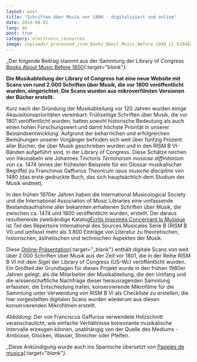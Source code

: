 ```yaml
---
layout: post
title: "Schriften über Musik vor 1800 - digitalisiert und online"
date: 2019-08-01
lang: de
post: true
category: electronic_resources
image: /uploads/_processed_/csm_Books_About_Music_Before_1800_LC_b26d82da89.jpg
---
```



_Der folgende Beitrag stammt aus der Sammlung der Library of Congress [Books About Music Before 1800](https://www.loc.gov/collections/books-about-music-before-1800/about-this-collection/){:target="_blank"}:_

**Die Musikabteilung der Library of Congress hat eine neue Website mit Scans von rund 2.000 Schriften über Musik, die vor 1800 veröffentlicht wurden, eingerichtet. Die Scans wurden aus mikroverfilmten Versionen der Bücher erstellt.**

Kurz nach der Gründung der Musikabteilung vor 120 Jahren wurden einige Akquisitionsprioritäten vereinbart: Frühzeitige Schriften über Musik, die vor 1801 veröffentlicht wurden, hatten sowohl historische Bedeutung als auch einen hohen Forschungswert und damit höchste Priorität in unserer Bestandsentwicklung. Aufgrund der beharrlichen und erfolgreichen Bemühungen unserer Vorgänger befinden sich weit über fünfzig Prozent aller Bücher, die über Musik geschrieben wurden und in den RISM B VI-Bänden aufgeführt sind, in der Library of Congress. Diese Schätze reichen von Inkunabeln wie Johannes Tinctoris _Terminorum musicae diffinitorium_ von ca. 1474 (eines der frühesten Beispiele für ein Glossar musikalischer Begriffe) zu Franchinus Gaffurius _Theoricum opus musiche discipline_ von 1480 (das erste gedruckte Buch, das sich hauptsächlich dem Studium der Musik widmet).

In den frühen 1970er Jahren haben die International Musicological Society und die International Association of Music Libraries eine umfassende Bestandsaufnahme aller bekannten erhaltenen Schriften über Musik, die zwischen ca. 1474 und 1800 veröffentlicht wurden, erstellt. Der daraus resultierende zweibändige Katalog[Écrits Imprimés Concernant la Musique](/de/publikationen.html#c2619 "Opens internal link in current window") ist Teil des Répertoire International des Sources Musicales Serie B (RISM B VI) und umfasst mehr als 3.800 Einträge von Literatur zu theoretischen, historischen, ästhetischen und technischen Aspekten der Musik.

Diese [Online-Präsentation](https://www.loc.gov/collections/books-about-music-before-1800/){:target="_blank"} enthält digitale Scans von weit über 2.000 Schriften über Musik aus der Zeit vor 1801, die in der Reihe RISM B VI mit dem Sigel der Library of Congress (US-Wc) veröffentlicht wurden. Ein Großteil der Grundlagen für dieses Projekt wurde in den frühen 1980er Jahren gelegt, als die Mitarbeiter der Musikabteilung, die den Umfang und die wissenschaftliche Nachfrage dieser herausragenden Sammlung erfassten, die Entscheidung trafen, konservierende Mikrofilme für die Sammlung unter Verwendung von RISM B VI als Checkliste zu erstellen; die hier vorgestellten digitalen Scans wurden wiederum aus diesen konservierenden Mikrofilmen erstellt.

_Abbildung_: Der von Franciscus Gaffurius verwendete Holzschnitt veranschaulicht, wie einfache Verhältnisse konsonante musikalische Intervalle erzeugen können, unabhängig von der Quelle des Mediums - Ambosse, Glocken, Wasser, Streicher oder Pfeifen.

_Diese Ankündigung wurde auch ins Spanische übersetzt von [Papeles de musica](https://papelesdemusica.wordpress.com/2019/07/30/disponibles-a-texto-completo-dos-mil-libros-sobre-musica-de-la-loc-anteriores-a-1800/){:target="_blank"}._



<script type="text/javascript">var switchTo5x=true;</script><script type="text/javascript" src="http://w.sharethis.com/button/buttons.js"></script><script type="text/javascript">stLight.options({publisher: "9b601438-1ce1-49d8-bfd7-9cff5df54c17", doNotHash: false, doNotCopy: false, hashAddressBar: false});</script>